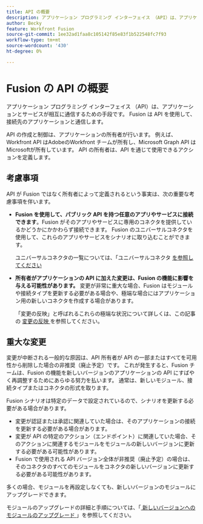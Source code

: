 ```yaml
---
title: API の概要
description: アプリケーション プログラミング インターフェイス （API）は、アプリケーションとサービスが相互に通信するための手段です。 Fusion は API を使用して、接続先のアプリケーションと通信します。 各アプリケーションには個別の API があります。
author: Becky
feature: Workfront Fusion
source-git-commit: 1ee32ad1faa8c105142f85e83f1b522548fc7f93
workflow-type: tm+mt
source-wordcount: '430'
ht-degree: 0%

---
```


# Fusion の API の概要

<!--Add me to TOCs-->

アプリケーション プログラミング インターフェイス （API）は、アプリケーションとサービスが相互に通信するための手段です。 Fusion は API を使用して、接続先のアプリケーションと通信します。

API の作成と制御は、アプリケーションの所有者が行います。 例えば、Workfront API はAdobeのWorkfront チームが所有し、Microsoft Graph API はMicrosoftが所有しています。 API の所有者は、API を通じて使用できるアクションを定義します。

## 考慮事項

API が Fusion ではなく所有者によって定義されるという事実は、次の重要な考慮事項を伴います。

* **Fusion を使用して、パブリック API を持つ任意のアプリやサービスに接続できます**。Fusion がそのアプリやサービスに専用のコネクタを提供しているかどうかにかかわらず接続できます。 Fusion のユニバーサルコネクタを使用して、これらのアプリやサービスをシナリオに取り込むことができます。

  ユニバーサルコネクタの一覧については、「ユニバーサルコネクタ [ を参照してください ](/help/workfront-fusion/references/apps-and-modules/apps-and-modules-toc.md#universal-connectors)

* **所有者がアプリケーションの API に加えた変更は、Fusion の機能に影響を与える可能性があります。** 変更が非常に重大な場合、Fusion はモジュールや接続タイプを更新する必要がある場合や、極端な場合にはアプリケーション用の新しいコネクタを作成する場合があります。

  「変更の反映」と呼ばれるこれらの極端な状況について詳しくは、この記事の [ 変更の反映 ](#breaking-changes) を参照してください。


## 重大な変更

変更が中断される一般的な原因は、API 所有者が API の一部またはすべてを可用性から削除した場合の非推奨（廃止予定）です。 これが発生すると、Fusion チームは、Fusion の機能を新しいバージョンのアプリケーションの API にすばやく再調整するためにあらゆる努力を払います。 通常は、新しいモジュール、接続タイプまたはコネクタの形式を取ります。

Fusion シナリオは特定のデータで設定されているので、シナリオを更新する必要がある場合があります。

* 変更が認証または承認に関連していた場合は、そのアプリケーションの接続を更新する必要がある場合があります。
* 変更が API の特定のアクション（エンドポイント）に関連していた場合、そのアクションに関連するモジュールをモジュールの新しいバージョンに更新する必要がある可能性があります。
* Fusion で使用される API バージョン全体が非推奨（廃止予定）の場合は、そのコネクタのすべてのモジュールをコネクタの新しいバージョンに更新する必要がある可能性があります。

多くの場合、モジュールを再設定しなくても、新しいバージョンのモジュールにアップグレードできます。

モジュールのアップグレードの詳細と手順については、「[ 新しいバージョンへのモジュールのアップグレード ](/help/workfront-fusion/manage-scenarios/update-module-to-new-version.md)」を参照してください。
